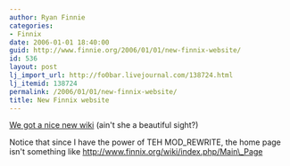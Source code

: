 ```yaml
---
author: Ryan Finnie
categories:
- Finnix
date: 2006-01-01 18:40:00
guid: http://www.finnie.org/2006/01/01/new-finnix-website/
id: 536
layout: post
lj_import_url: http://fo0bar.livejournal.com/138724.html
lj_itemid: 138724
permalink: /2006/01/01/new-finnix-website/
title: New Finnix website
---
```

[We got a nice new wiki](http://www.finnix.org/) (ain't she a beautiful sight?)

Notice that since I have the power of TEH MOD\_REWRITE, the home page isn't something like http://www.finnix.org/wiki/index.php/Main\_Page
